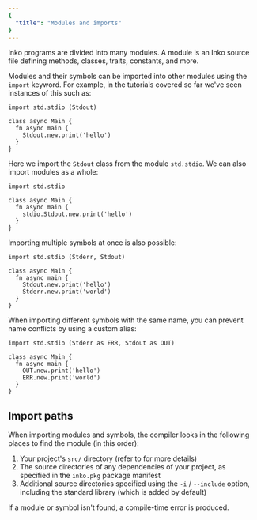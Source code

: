 ```yaml
---
{
  "title": "Modules and imports"
}
---
```


Inko programs are divided into many modules. A module is an Inko source file
defining methods, classes, traits, constants, and more.

Modules and their symbols can be imported into other modules using the `import`
keyword. For example, in the tutorials covered so far we've seen instances of
this such as:

```inko
import std.stdio (Stdout)

class async Main {
  fn async main {
    Stdout.new.print('hello')
  }
}
```

Here we import the `Stdout` class from the module `std.stdio`. We can also
import modules as a whole:

```inko
import std.stdio

class async Main {
  fn async main {
    stdio.Stdout.new.print('hello')
  }
}
```

Importing multiple symbols at once is also possible:

```inko
import std.stdio (Stderr, Stdout)

class async Main {
  fn async main {
    Stdout.new.print('hello')
    Stderr.new.print('world')
  }
}
```

When importing different symbols with the same name, you can prevent name
conflicts by using a custom alias:

```inko
import std.stdio (Stderr as ERR, Stdout as OUT)

class async Main {
  fn async main {
    OUT.new.print('hello')
    ERR.new.print('world')
  }
}
```

## Import paths

When importing modules and symbols, the compiler looks in the following places
to find the module (in this order):

1. Your project's `src/` directory (refer to [](../references/structure) for
   more details)
1. The source directories of any dependencies of your project, as specified in
   the `inko.pkg` package manifest
1. Additional source directories specified using the `-i` / `--include` option,
   including the standard library (which is added by default)

If a module or symbol isn't found, a compile-time error is produced.
